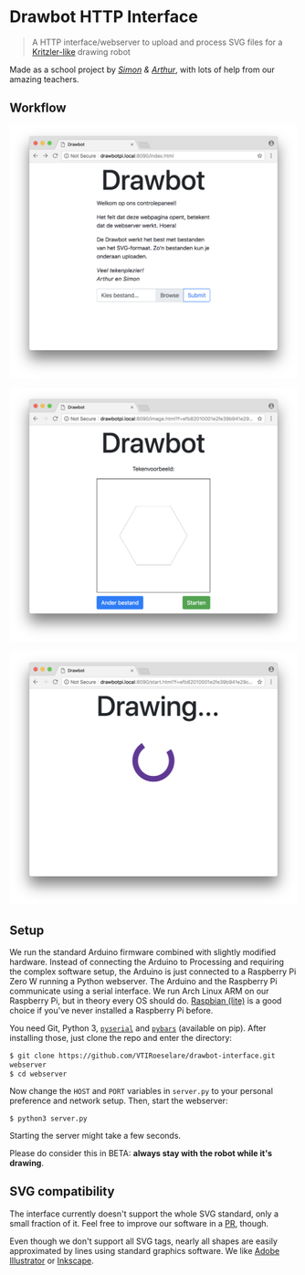 # Drawbot HTTP Interface

> A HTTP interface/webserver to upload and process SVG files for a [Kritzler-like](https://github.com/tinkerlog/Kritzler) drawing robot

Made as a school project by *[Simon](https://github.com/CandleShooter) & [Arthur](https://github.com/arthurvr)*, with lots of help from our amazing teachers. 


## Workflow

![](screenshots/index.png)

![](screenshots/example.png)

![](screenshots/drawing.png)


## Setup

We run the standard Arduino firmware combined with slightly modified hardware. Instead of connecting the Arduino to Processing and requiring the complex software setup, the Arduino is just connected to a Raspberry Pi Zero W running a Python webserver. The Arduino and the Raspberry Pi communicate using a serial interface. We run Arch Linux ARM on our Raspberry Pi, but in theory every OS should do. [Raspbian (lite)](https://www.raspberrypi.org/downloads/raspbian/) is a good choice if you've never installed a Raspberry Pi before.

You need Git, Python 3, [`pyserial`](https://pythonhosted.org/pyserial/) and [`pybars`](https://github.com/wbond/pybars3) (available on pip). After installing those, just clone the repo and enter the directory:

```
$ git clone https://github.com/VTIRoeselare/drawbot-interface.git webserver
$ cd webserver
```

Now change the `HOST` and `PORT` variables in `server.py` to your personal preference and network setup. Then, start the webserver:

```
$ python3 server.py
```

Starting the server might take a few seconds.

Please do consider this in BETA: **always stay with the robot while it's drawing**.


## SVG compatibility

The interface currently doesn't support the whole SVG standard, only a small fraction of it. Feel free to improve our software in a [PR](https://github.com/VTIRoeselare/drawbot-interface/pulls), though.

Even though we don't support all SVG tags, nearly all shapes are easily approximated by lines using standard graphics software. We like [Adobe Illustrator](https://www.adobe.com/products/illustrator.html) or [Inkscape](https://inkscape.org/en/).
